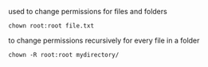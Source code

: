 used to change permissions for files and folders

```
chown root:root file.txt
```

to change permissions recursively for every file in a folder
```
chown -R root:root mydirectory/
```
